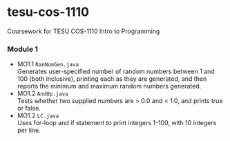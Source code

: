 # tesu-cos-1110
Coursework for TESU COS-1110 Intro to Programming

### Module 1


- MO1.1 ```RanNumGen.java``` <br>
  Generates user-specified number of random numbers between 1 and 100 (both inclusive), printing each as they are generated, and then reports the minimum and maximum random numbers generated.
- MO1.2 ```AndOp.java```<br>
  Tests whether two supplied numbers are &gt; 0.0 and &lt; 1.0, and prints true or false.
- MO1.2 ```LC.java```<br>
  Uses for-loop and if statement to print integers 1-100, with 10 integers per line.
